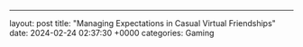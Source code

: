 ---
layout: post
title: "Managing Expectations in Casual Virtual Friendships"
date:   2024-02-24 02:37:30 +0000
categories: Gaming
